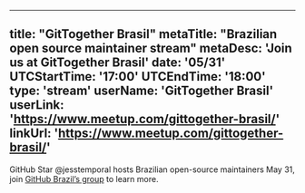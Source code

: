 
---
title: "GitTogether Brasil"
metaTitle: "Brazilian open source maintainer stream"
metaDesc: 'Join us at GitTogether Brasil'
date: '05/31'
UTCStartTime: '17:00'
UTCEndTime: '18:00'
type: 'stream'
userName: 'GitTogether Brasil'
userLink: 'https://www.meetup.com/gittogether-brasil/'
linkUrl: 'https://www.meetup.com/gittogether-brasil/'
---

GitHub Star @jesstemporal hosts Brazilian open-source maintainers May 31, join [GitHub Brazil’s group](https://www.meetup.com/gittogether-brasil/) to learn more. 
